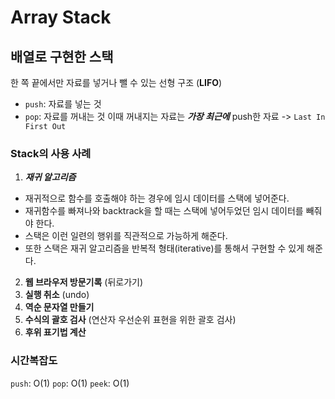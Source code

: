 # Array Stack
## 배열로 구현한 스택

한 쪽 끝에서만 자료를 넣거나 뺄 수 있는 선형 구조 (__LIFO__)
- `push`: 자료를 넣는 것
- `pop`: 자료를 꺼내는 것
이때 꺼내지는 자료는 ***가장 최근에*** push한 자료 -> `Last In First Out`

### Stack의 사용 사례
1. ***재귀 알고리즘***
- 재귀적으로 함수를 호출해야 하는 경우에 임시 데이터를 스택에 넣어준다.
- 재귀함수를 빠져나와 backtrack을 할 때는 스택에 넣어두었던 임시 데이터를 빼줘야 한다.
- 스택은 이런 일련의 행위를 직관적으로 가능하게 해준다.
- 또한 스택은 재귀 알고리즘을 반복적 형태(iterative)를 통해서 구현할 수 있게 해준다.
2. __웹 브라우저 방문기록__ (뒤로가기)
3. __실행 취소__ (undo)
4. __역순 문자열 만들기__
5. __수식의 괄호 검사__ (연산자 우선순위 표현을 위한 괄호 검사)
6. __후위 표기법 계산__

### 시간복잡도
`push`: O(1)
`pop`: O(1)
`peek`: O(1)